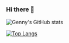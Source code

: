 ### Hi there 👋

<!--
**GennyCau/GennyCau** is a ✨ _special_ ✨ repository because its `README.md` (this file) appears on your GitHub profile.

Here are some ideas to get you started:

- 🌱 I’m currently learning Python for Machine Learning and Deep Learning
- 📫 How to reach me: gennycau.chem@gmail.com
-->
![Genny's GitHub stats](https://github-readme-stats.vercel.app/api?username=GennyCau&show_icons=true&theme=dracula)

[![Top Langs](https://github-readme-stats.vercel.app/api/top-langs/?username=GennyCau)](https://github.com/GennyCau/github-readme-stats)
